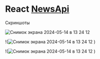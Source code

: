 # React [NewsApi](https://newsapi.org/)

Скриншоты

![Снимок экрана 2024-05-14 в 13 24 12](https://github.com/AndreyPronchenko/NewsApp/assets/139353883/187e7aba-f767-4aa0-b439-b53db4b44dcb)

!(![Снимок экрана 2024-05-14 в 13 24 12](<img width="1470" alt="Снимок экрана 2024-05-14 в 13 24 51" src="https://github.com/AndreyPronchenko/NewsApp/assets/139353883/af6a0bb9-7088-4481-b217-86267a17afaf">
)
)

!(![Снимок экрана 2024-05-14 в 13 24 12](<img width="343" alt="Снимок экрана 2024-05-14 в 13 39 42" src="https://github.com/AndreyPronchenko/NewsApp/assets/139353883/057d79a4-ec74-4637-aa41-c014ef64aead">
)
)

